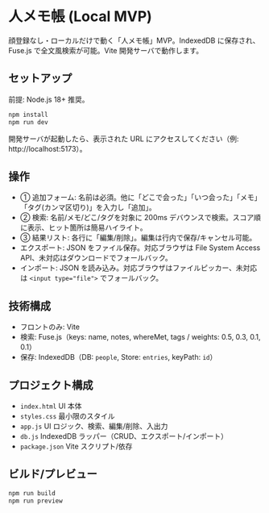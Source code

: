 # 人メモ帳 (Local MVP)

顔登録なし・ローカルだけで動く「人メモ帳」MVP。IndexedDB に保存され、Fuse.js で全文風検索が可能。Vite 開発サーバで動作します。

## セットアップ

前提: Node.js 18+ 推奨。

```bash
npm install
npm run dev
```

開発サーバが起動したら、表示された URL にアクセスしてください（例: http://localhost:5173）。

## 操作

- ① 追加フォーム: 名前は必須。他に「どこで会った」「いつ会った」「メモ」「タグ(カンマ区切り)」を入力し「追加」。
- ② 検索: 名前/メモ/どこ/タグを対象に 200ms デバウンスで検索。スコア順に表示、ヒット箇所は簡易ハイライト。
- ③ 結果リスト: 各行に「編集/削除」。編集は行内で保存/キャンセル可能。
- エクスポート: JSON をファイル保存。対応ブラウザは File System Access API、未対応はダウンロードでフォールバック。
- インポート: JSON を読み込み。対応ブラウザはファイルピッカー、未対応は `<input type="file">` でフォールバック。

## 技術構成

- フロントのみ: Vite
- 検索: Fuse.js（keys: name, notes, whereMet, tags / weights: 0.5, 0.3, 0.1, 0.1）
- 保存: IndexedDB（DB: `people`, Store: `entries`, keyPath: `id`）

## プロジェクト構成

- `index.html` UI 本体
- `styles.css` 最小限のスタイル
- `app.js` UI ロジック、検索、編集/削除、入出力
- `db.js` IndexedDB ラッパー（CRUD、エクスポート/インポート）
- `package.json` Vite スクリプト/依存

## ビルド/プレビュー

```bash
npm run build
npm run preview
```

